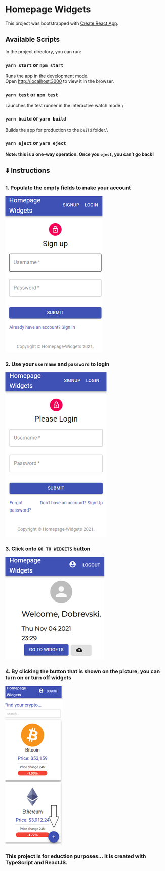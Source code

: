   # Homepage Widgets
This project was bootstrapped with [Create React App](https://github.com/facebook/create-react-app).
## Available Scripts
In the project directory, you can run:
### `yarn start` or `npm start`
Runs the app in the development mode.\
Open [http://localhost:3000](http://localhost:3000) to view it in the browser.
### `yarn test` or `npm test`
Launches the test runner in the interactive watch mode.\
### `yarn build` or `yarn build`
Builds the app for production to the `build` folder.\
### `yarn eject` or `yarn eject`
**Note: this is a one-way operation. Once you `eject`, you can’t go back!**

## :arrow_down: Instructions
### 1. Populate the empty fields to make your account
<img src="https://github.com/vasilyoshev/homepage-ui/blob/main/src/assets/signup.png" alt="signup" />

### 2. Use your `username` and `password` to login
<img src="https://github.com/vasilyoshev/homepage-ui/blob/main/src/assets/login.png" alt="signin" />

### 3. Click onto `GO TO WIDGETS` button
<img src="https://github.com/vasilyoshev/homepage-ui/blob/main/src/assets/dashboard.png" alt="dashboard" />

### 4. By clicking the button that is shown on the picture, you can turn on or turn off widgets
<img src="https://github.com/vasilyoshev/homepage-ui/blob/main/src/assets/info.png" alt="addwidgetBtn" />

### This project is for eduction purposes... It is created with TypeScript and ReactJS.